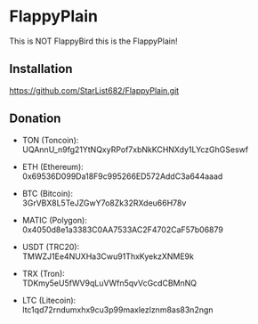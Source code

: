 # FlappyPlain

This is NOT FlappyBird this is the FlappyPlain!

## Installation
https://github.com/StarList682/FlappyPlain.git

## Donation

- TON (Toncoin):  
  UQAnnU_n9fg21YtNQxyRPof7xbNkKCHNXdy1LYczGhGSeswf

- ETH (Ethereum):  
  0x69536D099Da18F9c995266ED572AddC3a644aaad

- BTC (Bitcoin):  
  3GrVBX8L5TeJZGwY7o8Zk32RXdeu66H78v

- MATIC (Polygon):  
  0x4050d8e1a3383C0AA7533AC2F4702CaF57b06879

- USDT (TRC20):  
  TMWZJ1Ee4NUXHa3Cwu91ThxKyekzXNME9k

- TRX (Tron):  
  TDKmy5eU5fWV9qLuVWfn5qvVcGcdCBMnNQ

- LTC (Litecoin):  
  ltc1qd72rndumxhx9cu3p99maxlezlznm8as83n2ngn